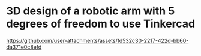 # 3D design of a robotic arm with 5 degrees of freedom to use Tinkercad

https://github.com/user-attachments/assets/fd532c30-2217-422d-bb60-da371e0c8efd
